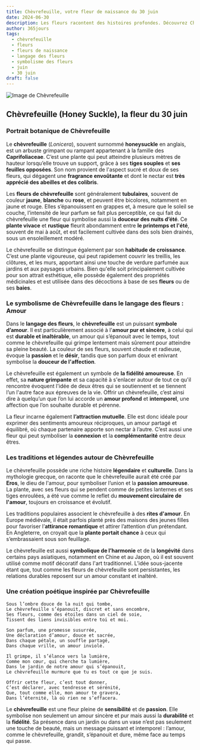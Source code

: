 ```yaml
---
title: Chèvrefeuille, votre fleur de naissance du 30 juin
date: 2024-06-30
description: Les fleurs racontent des histoires profondes. Découvrez Chèvrefeuille, votre fleur de naissance du 30 juin, ses symboles et récits fascinants. Plongez dans sa signification et son langage unique dans l'art floral.
author: 365jours
tags:
  - chèvrefeuille
  - fleurs
  - fleurs de naissance
  - langage des fleurs
  - symbolisme des fleurs
  - juin
  - 30 juin
draft: false
---
```


![Image de Chèvrefeuille](https://cdn.pixabay.com/photo/2018/08/13/04/58/flower-3602283_640.jpg#center)


## Chèvrefeuille (Honey Suckle), la fleur du 30 juin

### Portrait botanique de Chèvrefeuille

Le **chèvrefeuille** (_Lonicera_), souvent surnommé **honeysuckle** en anglais, est un arbuste grimpant ou rampant appartenant à la famille des **Caprifoliaceae**. C’est une plante qui peut atteindre plusieurs mètres de hauteur lorsqu’elle trouve un support, grâce à ses **tiges souples** et **ses feuilles opposées**. Son nom provient de l'aspect sucré et doux de ses fleurs, qui dégagent une **fragrance envoûtante** et dont le nectar est **très apprécié des abeilles et des colibris**.

Les **fleurs de chèvrefeuille** sont généralement **tubulaires**, souvent de couleur **jaune**, **blanche** ou **rose**, et peuvent être bicolores, notamment en jaune et rouge. Elles s’épanouissent en grappes et, à mesure que le soleil se couche, l’intensité de leur parfum se fait plus perceptible, ce qui fait du chèvrefeuille une fleur qui symbolise aussi la **douceur des nuits d’été**. Ce **plante vivace** et **rustique** fleurit abondamment entre **le printemps et l'été**, souvent de mai à août, et est facilement cultivée dans des sols bien drainés, sous un ensoleillement modéré.

Le chèvrefeuille se distingue également par son **habitude de croissance**. C’est une plante vigoureuse, qui peut rapidement couvrir les treillis, les clôtures, et les murs, apportant ainsi une touche de verdure parfumée aux jardins et aux paysages urbains. Bien qu'elle soit principalement cultivée pour son attrait esthétique, elle possède également des propriétés médicinales et est utilisée dans des décoctions à base de ses **fleurs** ou de ses **baies**.

### Le symbolisme de Chèvrefeuille dans le langage des fleurs : Amour

Dans le **langage des fleurs**, le **chèvrefeuille** est un puissant **symbole d’amour**. Il est particulièrement associé à l'**amour pur et sincère**, à celui qui est **durable et inaltérable**, un amour qui s’épanouit avec le temps, tout comme le chèvrefeuille qui grimpe lentement mais sûrement pour atteindre sa pleine beauté. La couleur de ses fleurs, souvent chaude et radieuse, évoque la **passion** et le **désir**, tandis que son parfum doux et enivrant symbolise la **douceur de l'affection**.

Le chèvrefeuille est également un symbole de **la fidélité amoureuse**. En effet, sa **nature grimpante** et sa capacité à s'enlacer autour de tout ce qu'il rencontre évoquent l'idée de deux êtres qui se soutiennent et se tiennent l’un l'autre face aux épreuves de la vie. Offrir un chèvrefeuille, c’est ainsi dire à quelqu’un que l’on lui accorde un **amour profond** et **intemporel**, une affection que l’on souhaite durable et pérenne.

La fleur incarne également **l’attraction mutuelle**. Elle est donc idéale pour exprimer des sentiments amoureux réciproques, un amour partagé et équilibré, où chaque partenaire apporte son nectar à l’autre. C’est aussi une fleur qui peut symboliser la **connexion** et la **complémentarité** entre deux êtres.

### Les traditions et légendes autour de Chèvrefeuille

Le chèvrefeuille possède une riche histoire **légendaire** et **culturelle**. Dans la mythologie grecque, on raconte que le chèvrefeuille aurait été créé par **Eros**, le dieu de l'amour, pour symboliser l’union et la **passion amoureuse**. La plante, avec ses fleurs qui se pendent comme de petites lanternes et ses tiges enroulées, a été vue comme le reflet du **mouvement circulaire de l'amour**, toujours en croissance et évolutif.

Les traditions populaires associent le chèvrefeuille à des **rites d'amour**. En Europe médiévale, il était parfois planté près des maisons des jeunes filles pour favoriser l’**attirance romantique** et attirer l’attention d’un prétendant. En Angleterre, on croyait que la **plante portait chance** à ceux qui s’embrassaient sous son feuillage.

Le chèvrefeuille est aussi **symbolique de l’harmonie** et de la **longévité** dans certains pays asiatiques, notamment en Chine et au Japon, où il est souvent utilisé comme motif décoratif dans l'art traditionnel. L’idée sous-jacente étant que, tout comme les fleurs de chèvrefeuille sont persistantes, les relations durables reposent sur un amour constant et inaltéré.

### Une création poétique inspirée par Chèvrefeuille

```
Sous l’ombre douce de la nuit qui tombe,  
Le chèvrefeuille s’épanouit, discret et sans encombre,  
Ses fleurs, comme des étoiles dans un ciel de soie,  
Tissent des liens invisibles entre toi et moi.

Son parfum, une promesse susurrée,  
Une déclaration d’amour, douce et sacrée,  
Dans chaque pétale, un souffle partagé,  
Dans chaque vrille, un amour inviolé.

Il grimpe, il s’élance vers la lumière,  
Comme mon cœur, qui cherche ta lumière,  
Dans le jardin de notre amour qui s’épanouit,  
Le chèvrefeuille murmure que tu es tout ce que je suis.

Offrir cette fleur, c’est tout donner,  
C’est déclarer, avec tendresse et sérénité,  
Que, tout comme elle, mon amour te gravera,  
Dans l’éternité, là où rien ne s’effacera.
```

Le **chèvrefeuille** est une fleur pleine de **sensibilité** et de **passion**. Elle symbolise non seulement un amour sincère et pur mais aussi la **durabilité** et la **fidélité**. Sa présence dans un jardin ou dans un vase n’est pas seulement une touche de beauté, mais un message puissant et intemporel : l’amour, comme le chèvrefeuille, grandit, s’épanouit et dure, même face au temps qui passe.